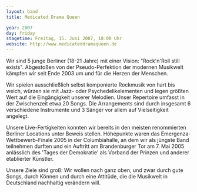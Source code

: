 ```yaml
---
layout: band
title: Medicated Drama Queen

year: 2007
day: friday
stagetime: Freitag, 15. Juni 2007, 18:00 Uhr
website: http://www.medicateddramaqueen.de
---
```

Wir sind 5 junge Berliner (18-21 Jahre) mit einer Vision: "Rock'n'Roll still exists". Abgestoßen von der Pseudo-Perfektion der modernen Musikwelt kämpfen wir seit Ende 2003 um und für die Herzen der Menschen. 

Wir spielen ausschließlich selbst komponierte Rockmusik von hart bis weich, würzen sie mit Jazz- oder Psychedelikelementen und legen größten Wert auf die Eingängigkeit unserer Melodien. Unser Repertoire umfasst in der Zwischenzeit etwa 20 Songs. Die Arrangements sind durch insgesamt 6 verschiedene Instrumente und 3 Sänger vor allem auf Vielseitigkeit angelegt. 

Unsere Live-Fertigkeiten konnten wir bereits in den meisten renommierten Berliner Locations unter Beweis stellen. Höhepunkte waren das Emergenza-Wettbewerb-Finale 2005 in der Columbiahalle, an dem wir als jüngste Band teilnehmen durften und ein Auftritt am Brandenburger Tor am 7. Mai 2005 anlässlich des 'Tages der Demokratie' als Vorband der Prinzen und anderer etablierter Künstler.

Unsere Ziele sind groß: Wir wollen nach ganz oben, und zwar durch gute Songs, durch Können und durch eine Attitüde, die die Musikwelt in Deutschland nachhaltig verändern will.
